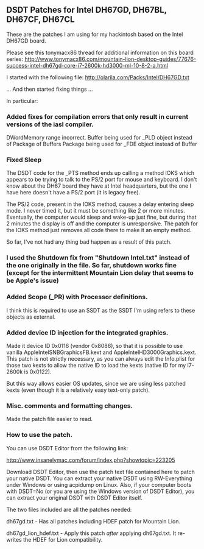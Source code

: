 ## DSDT Patches for Intel DH67GD, DH67BL, DH67CF, DH67CL

These are the patches I am using for my hackintosh based on the Intel DH67GD board.

Please see this tonymacx86 thread for additional information on this board series: http://www.tonymacx86.com/mountain-lion-desktop-guides/77676-success-intel-dh67gd-core-i7-2600k-hd3000-ml-10-8-2-a.html

I started with the following file:
http://olarila.com/Packs/Intel/DH67GD.txt

… And then started fixing things … 

In particular:


### Added fixes for compilation errors that only result in current versions of the iasl compiler.

DWordMemory range incorrect.
Buffer being used for _PLD object instead of Package of Buffers
Package being used for _FDE object instead of Buffer


### Fixed Sleep

The DSDT code for the _PTS method ends up calling a method IOKS which appears to be trying to talk to the PS/2 port for mouse and keyboard.  I don't know about the DH67 board they have at Intel headquarters, but the one I have here doesn't have a PS/2 port (it is legacy free).

The PS/2 code, present in the IOKS method, causes a delay entering sleep mode.  I never timed it, but it must be something like 2 or more minutes.  Eventually, the computer would sleep and wake-up just fine, but during that 2 minutes the display is off and the computer is unresponsive.  The patch for the IOKS method just removes all code there to make it an empty method.

So far, I've not had any thing bad happen as a result of this patch.


### I used the Shutdown fix from "Shutdown Intel.txt" instead of the one originally in the file.  So far, shutdown works fine (except for the intermittent Mountain Lion delay that seems to be Apple's issue)


### Added Scope (_PR) with Processor definitions.  

I think this is required to use an SSDT as the SSDT I'm using refers to these objects as external.


### Added device ID injection for the integrated graphics.

Made it device ID 0x0116 (vendor 0x8086), so that it is possible to use vanilla AppleIntelSNBGraphicsFB.kext and AppleIntelHD3000Graphics.kext.  This patch is not strictly necessary, as you can always edit the Info.plist for those two kexts to allow the native ID to load the kexts (native ID for my i7-2600k is 0x0122).

But this way allows easier OS updates, since we are using less patched kexts (even though it is a relatively easy text-only patch).


### Misc. comments and formatting changes.

Made the patch file easier to read.


### How to use the patch.

You can use DSDT Editor from the following link:

http://www.insanelymac.com/forum/index.php?showtopic=223205

Download DSDT Editor, then use the patch text file contained here to patch your native DSDT.  You can extract your native DSDT using RW-Everything under Windows or using acpidump on Linux.  Also, if your computer boots with DSDT=No (or you are using the Windows version of DSDT Editor), you can extract your original DSDT with DSDT Editor itself.

The two files included are all the patches needed:

dh67gd.txt - Has all patches including HDEF patch for Mountain Lion.

dh67gd_lion_hdef.txt - Apply this patch *after* applying dh67gd.txt.  It re-writes the HDEF for Lion compatibility.


